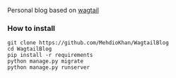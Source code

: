 Personal blog based on [wagtail](https://github.com/wagtail/wagtail)

### How to install


    git clone https://github.com/MehdioKhan/WagtailBlog
    cd WagtailBlog
    pip install -r requirements
    python manage.py migrate
    python manage.py runserver
    
